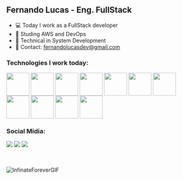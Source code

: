 ## Fernando Lucas - Eng. FullStack

- 💻 Today I work as a FullStack developer
- 🌱 Studing AWS and DevOps
- 🏫 Technical in System Development
- 📩 Contact: fernandolucasdev@gmail.com

### Technologies I work today:
<div style="display: inline-block">
  <img align="center" height="60" src="https://cdn.jsdelivr.net/gh/devicons/devicon/icons/php/php-original.svg">
  <img align="center" height="60" src="https://cdn.jsdelivr.net/gh/devicons/devicon/icons/laravel/laravel-plain-wordmark.svg">
  <img align="center" height="60" src="https://cdn.jsdelivr.net/gh/devicons/devicon/icons/python/python-original.svg">
  <img align="center" height="60" src="https://cdn.jsdelivr.net/gh/devicons/devicon/icons/django/django-plain.svg">
  <img align="center" height="60" src="https://cdn.jsdelivr.net/gh/devicons/devicon/icons/javascript/javascript-plain.svg">
  <img align="center" height="60" src="https://cdn.jsdelivr.net/gh/devicons/devicon/icons/nodejs/nodejs-original.svg">
  <img align="center" height="60" src="https://cdn.jsdelivr.net/gh/devicons/devicon/icons/react/react-original-wordmark.svg">
  <img align="center" height="60" src="https://cdn.jsdelivr.net/gh/devicons/devicon/icons/dart/dart-original-wordmark.svg">
  <img align="center" height="60" src="https://cdn.jsdelivr.net/gh/devicons/devicon/icons/flutter/flutter-original.svg">
  <img align="center" height="60" src="https://cdn.jsdelivr.net/gh/devicons/devicon/icons/docker/docker-original.svg">
  <img align="center" height="60" src="https://cdn.jsdelivr.net/gh/devicons/devicon/icons/git/git-original-wordmark.svg">
</div><br>

### Social Midia:

<div>
  <a src="https://github.com/FernandoLucasDev" target="_blank"><img src="https://img.shields.io/badge/GitHub-100000?style=for-the-badge&logo=github&logoColor=white" target="_blank"></a>
  <a src="https://www.linkedin.com/in/fernando-lucas-1a9b73202/" target="_blank"><img src="https://img.shields.io/badge/LinkedIn-0077B5?style=for-the-badge&logo=linkedin&logoColor=white" target="_blank"></a>
  <a src="https://dev.to/fernandolucasdev" target="_blank"><img src="https://img.shields.io/badge/dev.to-0A0A0A?style=for-the-badge&logo=devdotto&logoColor=white" target="_blank"></a>
</div><br><br>

![InfinateForeverGIF](https://github.com/FernandoLucasDev/FernandoLucasDev/assets/103616122/64ec5b74-b1b5-4e1a-a1d5-749369e8ebb7)

